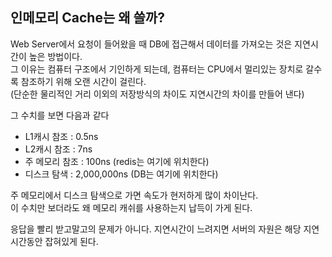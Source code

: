 ## 인메모리 Cache는 왜 쓸까?

Web Server에서 요청이 들어왔을 때 DB에 접근해서 데이터를 가져오는 것은 지연시간이 높은 방법이다. <br>
그 이유는 컴퓨터 구조에서 기인하게 되는데, 컴퓨터는 CPU에서 멀리있는 장치로 갈수록 참조하기 위해 오랜 시간이 걸린다. <br>
(단순한 물리적인 거리 이외의 저장방식의 차이도 지연시간의 차이를 만들어 낸다)  

그 수치를 보면 다음과 같다

- L1캐시 참조 : 0.5ns
- L2캐시 참조 : 7ns
- 주 메모리 참조 : 100ns   (redis는 여기에 위치한다)
- 디스크 탐색 : 2,000,000ns  (DB는 여기에 위치한다)

주 메모리에서 디스크 탐색으로 가면 속도가 현저하게 많이 차이난다. <br>
이 수치만 보더라도 왜 메모리 캐쉬를 사용하는지 납득이 가게 된다.

응답을 빨리 받고말고의 문제가 아니다.
지연시간이 느려지면 서버의 자원은 해당 지연시간동안 잡혀있게 된다.
